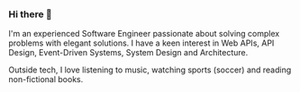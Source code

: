 ### Hi there 👋


I'm an experienced Software Engineer passionate about solving complex problems with elegant solutions. I have a keen interest in Web APIs, API Design, Event-Driven Systems, System Design and Architecture.

Outside tech, I love listening to music, watching sports (soccer) and reading non-fictional books.

